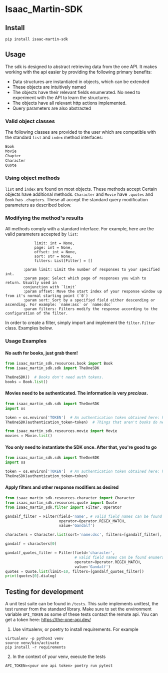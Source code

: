 # Isaac_Martin-SDK

## Install

`pip install isaac-martin-sdk`

## Usage

The sdk is designed to abstract retrieving data from the one API. It makes working with the api easier by providing
the following primary benefits:

* Data structures are instantiated in objects, which can be extended
* These objects are intuitively named
* The objects have their relevant fields enumerated. No need to experiment with the API to learn the structures.
* The objects have all relevant http actions implemented.
* Query parameters are also abstracted

### Valid object classes

The following classes are provided to the user which are compatible with the standard `list` and `index` method interfaces:

```python
Book
Movie
Chapter
Character
Quote
```

### Using object methods

`list` and `index` are found on most objects. These methods accept
Certain objects have additional methods. `Character` and `Movie` have `.quotes` and `Book` has `.chapters`. These all 
accept the standard query modification parameters as described below.

### Modifying the method's results

All methods comply with a standard interface. For example, here are the valid parameters accepted by `list`:

```
             limit: int = None,
             page: int = None,
             offset: int = None,
             sort: str = None,
             filters: List[Filter] = []

        :param limit: Limit the number of responses to your specified int.
        :param page: Select which page of responses you wish to return. Usually used in
        conjunction with `limit`
        :param offset: Move the start index of your response window up from it's normal starting point (`0`)
        :param sort: Sort by a specified field either descending or ascending. For example: `name:asc` or `name:dsc`
        :param filters: Filters modify the response according to the configuration of the filter.
```

In order to create a filter, simply import and implement the `filter.Filter` class. Examples below.

### Usage Examples

#### No auth for books, just grab them!
```python
from isaac_martin_sdk.resources.book import Book
from isaac_martin_sdk.sdk import TheOneSDK

TheOneSDK()  # Books don't need auth tokens.
books = Book.list()
```

#### Movies need to be authenticated. The information is very <i>precious</i>.
```python
from isaac_martin_sdk.sdk import TheOneSDK
import os

token = os.environ['TOKEN']  # An authentication token obtained here: https://the-one-api.dev/
TheOneSDK(authentication_token=token)  # Things that aren't books do need auth tokens!

from isaac_martin_sdk.resources.movie import Movie
movies = Movie.list()
```

#### You only need to instantiate the SDK once. After that, you're good to go
```python
from isaac_martin_sdk.sdk import TheOneSDK
import os

token = os.environ['TOKEN']  # An authentication token obtained here: https://the-one-api.dev/
TheOneSDK(authentication_token=token)
```

#### Apply filters and other response modifiers as desired
```python
from isaac_martin_sdk.resources.character import Character
from isaac_martin_sdk.resources.quote import Quote
from isaac_martin_sdk.filter import Filter, Operator

gandalf_filter = Filter(field='name', # valid field names can be found enumerate on the respective objects. For example `Quote` in this case.
                        operator=Operator.REGEX_MATCH,
                        value='Gandalf')

characters = Character.list(sort='name:dsc', filters=[gandalf_filter], limit=1)

gandalf = characters[0]

gandalf_quotes_filter = Filter(field='character',
                               # valid field names can be found enumerate on the respective objects. For example `Quote` in this case.
                               operator=Operator.REGEX_MATCH,
                               value='Gandalf')
quotes = Quote.list(limit=10, filters=[gandalf_quotes_filter])
print(quotes[0].dialog)
```

## Testing for development

A unit test suite can be found in `/tests`.
This suite implements unittest, the test runner from the standard library. 
Make sure to set the environment variable `API_TOKEN` as some of these tests contact the remote api.
You can get a token here: https://the-one-api.dev/

1. Use virtualenv, or poetry to install requirements.
For example
```shell
virtualenv -p python3 venv
source venv/bin/activate
pip install -r requirements
```

2. In the context of your venv, execute the tests

```shell
API_TOKEN=<your one api token> poetry run pytest
```